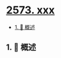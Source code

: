 # [2573. xxx](https://github.com/Tdahuyou/TNotes.leetcode/tree/main/notes/2573.%20xxx)

<!-- region:toc -->

- [1. 📝 概述](#1--概述)

<!-- endregion:toc -->

## 1. 📝 概述
